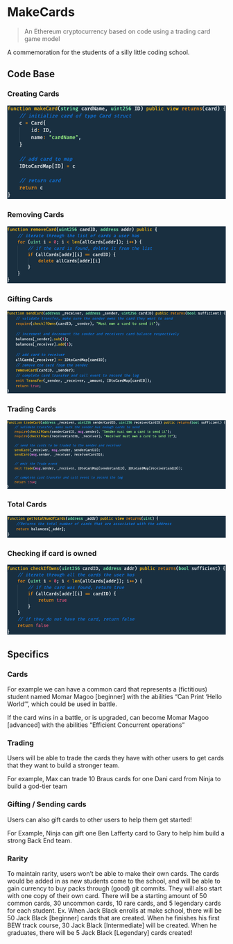 # MakeCards 
> An Ethereum cryptocurrency based on code using a trading card game model

A commemoration for the students of a silly little coding school.

## Code Base
### Creating Cards
![img/creation.png](img/creation.png)
### Removing Cards
![img/removing.png](img/removing.png) 
### Gifting Cards
![img/sending.png](img/sending.png)
### Trading Cards
![img/trading.png](img/trading.png)
### Total Cards
![img/total.png](img/total.png)
### Checking if card is owned
![img/ownership.png](img/ownership.png)

## Specifics
### Cards
For example we can have a common card that represents a (fictitious) student named Momar Magoo [beginner]  with the abilities “Can Print ‘Hello World’”, which could be used in battle. 

If the card wins in a battle, or is upgraded, can become Momar Magoo [advanced] with the abilities “Efficient Concurrent operations”

### Trading
Users will be able to trade the cards they have with other users to get cards that they want to build a stronger team. 

For example, Max can trade 10 Braus cards for one Dani card from Ninja to build a god-tier team

### Gifting / Sending cards
Users can also gift cards to other users to help them get started!

For Example, Ninja can gift one Ben Lafferty card to Gary to help him build a strong Back End team.

### Rarity
To maintain rarity, users won’t be able to make their own cards. The cards would be added in as new students come to the school, and will be able to gain currency to buy packs through (good) git commits. They will also start with one copy of their own card.
There will be a starting amount of 50 common cards, 30 uncommon cards, 10 rare cards, and 5 legendary cards for each student.
Ex. When Jack Black enrolls at make school, there will be 50 Jack Black [beginner] cards that are created. When he finishes his first BEW track course, 30 Jack Black [Intermediate] will be created. When he graduates, there will be 5 Jack Black [Legendary] cards created!

